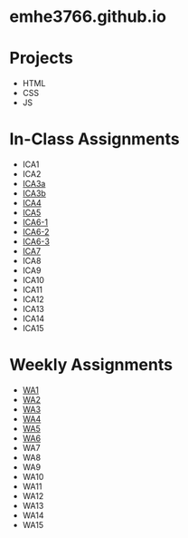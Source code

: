 # emhe3766.github.io

# Projects
* HTML
* CSS
* JS

# In-Class Assignments
* ICA1
* ICA2
* [ICA3a](https://emhe3766.github.io/ICA/ICA3a.html)
* [ICA3b](https://emhe3766.github.io/ICA/ICA3b.html)
* [ICA4](https://emhe3766.github.io/ICA/ICA4.html)
* [ICA5](https://emhe3766.github.io/ICA/ICA5.html)
* [ICA6-1](https://emhe3766.github.io/ICA/ICA6/part1.html)
* [ICA6-2](https://emhe3766.github.io/ICA/ICA6/part2.html)
* [ICA6-3](https://emhe3766.github.io/ICA/ICA6/part3.html)
* [ICA7](https://emhe3766.github.io/ICA/ICA7.html)
* ICA8
* ICA9
* ICA10
* ICA11
* ICA12
* ICA13
* ICA14
* ICA15

# Weekly Assignments
* [WA1](https://emhe3766.github.io/WA/WA1.html)
* [WA2](https://emhe3766.github.io/WA/WA2.html)
* [WA3](https://emhe3766.github.io/WA/WA3.html)
* [WA4](https://emhe3766.github.io/WA/WA4.html)
* [WA5](https://emhe3766.github.io/WA/WA5.html)
* [WA6](https://emhe3766.github.io/WA/WA6.html)
* WA7
* WA8
* WA9
* WA10
* WA11
* WA12
* WA13
* WA14
* WA15